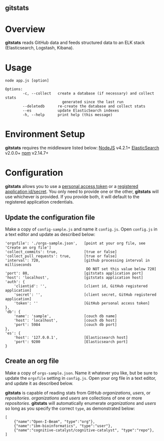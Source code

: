 gitstats
---------------------

# Overview

<strong>gitstats</strong> reads GitHub data and feeds structured data to an ELK stack (Elasticsearch, Logstash, Kibana).

# Usage
```
node app.js [option]

Options:
        -c, --collect   create a database (if necessary) and collect stats 
                          generated since the last run
        --deletedb      re-create the database and collect stats
        --es            update ElasticSearch indexes
        -h, --help      print help (this message)
```
# Environment Setup
<strong>gitstats</strong> requires the middleware listed below:
[NodeJS](https://nodejs.org/) v4.2.1+
[ElasticSearch](https://www.elastic.co/products/elasticsearch) v2.0.0+
[npm](https://www.npmjs.com/) v2.14.7+
# Configuration
<strong>gitstats</strong> allows you to use a [personal access token](https://github.com/settings/tokens) 
or a [registered application id/secret](https://github.com/settings/developers).  You only need to provide one
or the other, <strong>gitstats</strong> will use whichever is provided.  If you provide both, it will default to the registered
application credentials.
## Update the configuration file
Make a copy of `config-sample.js` and name it `config.js`.
Open `config.js` in a text editor and update as described below:
```
'orgsfile': './orgs-sample.json',   [point at your org file, see 'Create an org file']
'collect_commits': true,            [true or false]
'collect_pull_requests': true,      [true or false]
'interval': 720,                    [github processing interval in milliseconds
                                     DO NOT set this value below 720]
'port': 80,                         [gitstats application port]
'host': 'localhost',                [gitstats application host]
'auth': {
    'clientid': '',                 [client id, GitHub registered application]
    'secret': '',                   [client secret, GitHub registered application]
    'token': ''                     [GitHub personal access token]
},
'db': {
    'name': 'sample',               [couch db name]
    'host': 'localhost',            [couch db host]
    'port': 5984                    [couch db port]
},
'es': {
    'host': '127.0.0.1',            [Elasticsearch host]
    'port': 9200                    [Elasticsearch port]
}
```
## Create an org file
Make a copy of `orgs-sample.json`.  Name it whatever you like, but be sure to
update the `orgsfile` setting in `config.js`.
Open your org file in a text editor, and update it as described below.

<strong>gitstats</strong> is capable of reading stats from GitHub *organizations*, *users*, or *repositories*.
*organizations* and *users* are collections of one or more *repositories*.
<strong>gitstats</strong> will automatically enumerate *organizations* and *users* so
long as you specify the correct `type`, as demonstrated below:
```
[
    {"name":"Open-I-Beam", "type":"org"},
    {"name":"ibm-bioinformatics", "type":"user"},
    {"name":"cognitive-catalyst/cognitive-catalyst", "type":"repo"},
]
```
